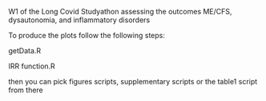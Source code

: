 
<!-- README.md is generated from README.Rmd. Please edit that file -->

W1 of the Long Covid Studyathon assessing the outcomes ME/CFS,
dysautonomia, and inflammatory disorders

To produce the plots follow the following steps:

getData.R

IRR function.R

then you can pick figures scripts, supplementary scripts or the table1
script from there
